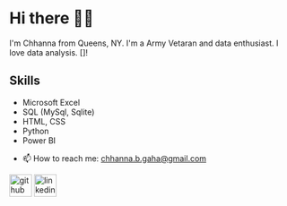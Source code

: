 # Hi there 👋🏻
I'm Chhanna from Queens, NY. I'm a Army Vetaran and data enthusiast. I love data analysis.
[]! 

## Skills
* Microsoft Excel
* SQL (MySql, Sqlite)
* HTML, CSS
* Python
* Power BI


- 📫 How to reach me: chhanna.b.gaha@gmail.com 


[<img src='https://cdn.jsdelivr.net/npm/simple-icons@3.0.1/icons/github.svg' alt='github' height='40'>](https://github.com/cgaha)  [<img src='https://cdn.jsdelivr.net/npm/simple-icons@3.0.1/icons/linkedin.svg' alt='linkedin' height='40'>](https://www.linkedin.com/in/https://www.linkedin.com/in/chhannagaha//)  










